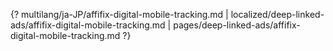 {? multilang/ja-JP/affifix-digital-mobile-tracking.md | localized/deep-linked-ads/affifix-digital-mobile-tracking.md | pages/deep-linked-ads/affifix-digital-mobile-tracking.md ?}
